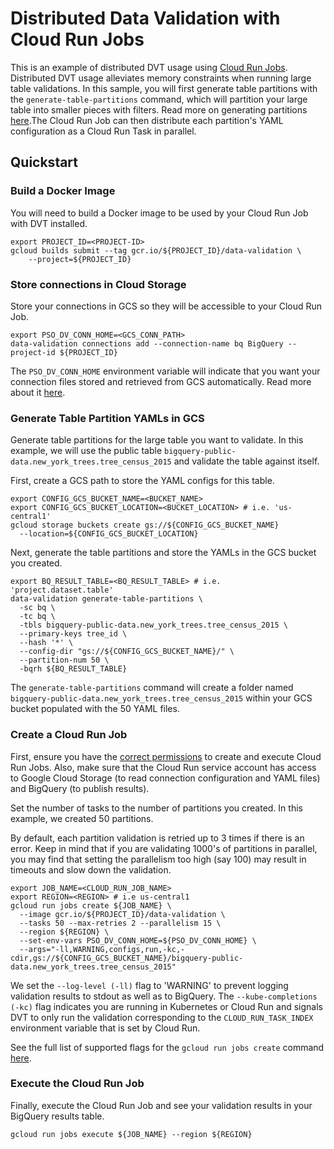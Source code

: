 # Distributed Data Validation with Cloud Run Jobs

This is an example of distributed DVT usage using [Cloud Run Jobs](https://cloud.google.com/run/docs/create-jobs). Distributed DVT usage alleviates memory constraints when running large table validations. In this sample, you will first generate table partitions with the `generate-table-partitions` command, which will partition your large table into smaller pieces with filters. Read more on generating partitions [here](https://github.com/GoogleCloudPlatform/professional-services-data-validator?#generate-table-partitions-for-large-table-row-validations).The Cloud Run Job can then distribute each partition's YAML configuration as a Cloud Run Task in parallel.

## Quickstart

### Build a Docker Image

You will need to build a Docker image to be used by your Cloud Run Job with DVT installed.

```
export PROJECT_ID=<PROJECT-ID>
gcloud builds submit --tag gcr.io/${PROJECT_ID}/data-validation \
    --project=${PROJECT_ID}
```

### Store connections in Cloud Storage

Store your connections in GCS so they will be accessible to your Cloud Run Job.

```
export PSO_DV_CONN_HOME=<GCS_CONN_PATH>
data-validation connections add --connection-name bq BigQuery --project-id ${PROJECT_ID}
```

The `PSO_DV_CONN_HOME` environment variable will indicate that you want your connection files stored and retrieved from GCS automatically. Read more about it [here](https://github.com/GoogleCloudPlatform/professional-services-data-validator/blob/develop/docs/connections.md#gcs-connection-management-recommended).

### Generate Table Partition YAMLs in GCS

Generate table partitions for the large table you want to validate. In this example, we will use the public table `bigquery-public-data.new_york_trees.tree_census_2015`
and validate the table against itself.

First, create a GCS path to store the YAML configs for this table.

```
export CONFIG_GCS_BUCKET_NAME=<BUCKET_NAME>
export CONFIG_GCS_BUCKET_LOCATION=<BUCKET_LOCATION> # i.e. 'us-central1'
gcloud storage buckets create gs://${CONFIG_GCS_BUCKET_NAME}
  --location=${CONFIG_GCS_BUCKET_LOCATION}
```

Next, generate the table partitions and store the YAMLs in the GCS bucket you created.

```
export BQ_RESULT_TABLE=<BQ_RESULT_TABLE> # i.e. 'project.dataset.table'
data-validation generate-table-partitions \
  -sc bq \
  -tc bq \
  -tbls bigquery-public-data.new_york_trees.tree_census_2015 \
  --primary-keys tree_id \
  --hash '*' \
  --config-dir "gs://${CONFIG_GCS_BUCKET_NAME}/" \
  --partition-num 50 \
  -bqrh ${BQ_RESULT_TABLE}
```

The `generate-table-partitions` command will create a folder named `bigquery-public-data.new_york_trees.tree_census_2015` within your GCS bucket populated with the 50 YAML files.

### Create a Cloud Run Job

First, ensure you have the [correct permissions](https://cloud.google.com/run/docs/create-jobs#iam_permissions_required_to_create_and_execute) to create and
execute Cloud Run Jobs. Also, make sure that the Cloud Run service account has access to Google Cloud Storage (to read connection configuration and YAML files) and BigQuery (to publish results).

Set the number of tasks to the number of partitions you created. In this example, we created 50 partitions.

By default, each partition validation is retried up to 3 times if there is an error. Keep in mind that if you are validating 1000's of partitions in parallel, you may find that setting the parallelism too high (say 100) may result in timeouts and slow down the validation.

```
export JOB_NAME=<CLOUD_RUN_JOB_NAME>
export REGION=<REGION> # i.e us-central1
gcloud run jobs create ${JOB_NAME} \
  --image gcr.io/${PROJECT_ID}/data-validation \
  --tasks 50 --max-retries 2 --parallelism 15 \
  --region ${REGION} \
  --set-env-vars PSO_DV_CONN_HOME=${PSO_DV_CONN_HOME} \
  --args="-ll,WARNING,configs,run,-kc,-cdir,gs://${CONFIG_GCS_BUCKET_NAME}/bigquery-public-data.new_york_trees.tree_census_2015"
```

We set the `--log-level (-ll)` flag to 'WARNING' to prevent logging validation results to stdout as well as to BigQuery. The `--kube-completions (-kc)` flag indicates you are running in Kubernetes or Cloud Run and signals DVT to only run the validation corresponding to the `CLOUD_RUN_TASK_INDEX` environment variable that is set by Cloud Run.

See the full list of supported flags for the `gcloud run jobs create` command [here](https://cloud.google.com/sdk/gcloud/reference/run/jobs/create).

### Execute the Cloud Run Job

Finally, execute the Cloud Run Job and see your validation results in your BigQuery results table.

```
gcloud run jobs execute ${JOB_NAME} --region ${REGION}
```
